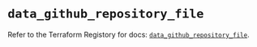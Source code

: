 # `data_github_repository_file`

Refer to the Terraform Registory for docs: [`data_github_repository_file`](https://www.terraform.io/docs/providers/github/d/repository_file).
